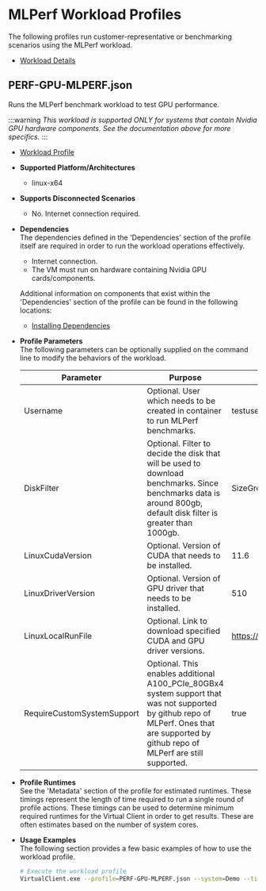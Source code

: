 ﻿# MLPerf Workload Profiles
The following profiles run customer-representative or benchmarking scenarios using the MLPerf workload.

* [Workload Details](./mlperf.md)  

## PERF-GPU-MLPERF.json
Runs the MLPerf benchmark workload to test GPU performance. 

:::warning
*This workload is supported ONLY for systems that contain Nvidia GPU hardware components. See the documentation above for more specifics.*
:::

* [Workload Profile](https://github.com/microsoft/VirtualClient/blob/main/src/VirtualClient/VirtualClient.Main/profiles/PERF-GPU-MLPERF.json) 

* **Supported Platform/Architectures**
  * linux-x64

* **Supports Disconnected Scenarios**  
  * No. Internet connection required.

* **Dependencies**  
  The dependencies defined in the 'Dependencies' section of the profile itself are required in order to run the workload operations effectively.
  * Internet connection.
  * The VM must run on hardware containing Nvidia GPU cards/components.

  Additional information on components that exist within the 'Dependencies' section of the profile can be found in the following locations:
  * [Installing Dependencies](https://microsoft.github.io/VirtualClient/docs/category/dependencies/)

* **Profile Parameters**  
  The following parameters can be optionally supplied on the command line to modify the behaviors of the workload.

  | Parameter             | Purpose | Default Value |
  |-----------------------|---------|---------------|
  | Username     | Optional. User which needs to be created in container to run MLPerf benchmarks. | testuser  |
  | DiskFilter     | Optional. Filter to decide the disk that will be used to download benchmarks. Since benchmarks data is around 800gb, default disk filter is greater than 1000gb. | SizeGreaterThan:1000gb  |
  | LinuxCudaVersion     | Optional. Version of CUDA that needs to be installed. | 11.6  |
  | LinuxDriverVersion     | Optional. Version of GPU driver that needs to be installed. | 510  |
  | LinuxLocalRunFile     | Optional. Link to download specified CUDA and GPU driver versions. | https://developer.download.nvidia.com/compute/cuda/12.0.0/local_installers/cuda_12.0.0_525.60.13_linux.run  |
  | RequireCustomSystemSupport | Optional. This enables additional A100_PCIe_80GBx4 system support that was not supported by github repo of MLPerf. Ones that are supported by github repo of MLPerf are still supported. | true |

* **Profile Runtimes**  
  See the 'Metadata' section of the profile for estimated runtimes. These timings represent the length of time required to run a single round of profile 
  actions. These timings can be used to determine minimum required runtimes for the Virtual Client in order to get results. These are often estimates based on the
  number of system cores. 

* **Usage Examples**  
  The following section provides a few basic examples of how to use the workload profile.

  ```bash
  # Execute the workload profile
  VirtualClient.exe --profile=PERF-GPU-MLPERF.json --system=Demo --timeout=1440 --packageStore="{BlobConnectionString|SAS Uri}"
  ```
